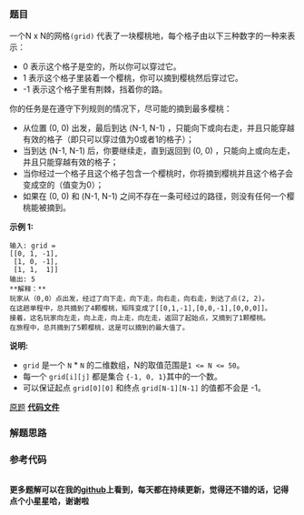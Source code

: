 ### 题目
一个N x N的网格`(grid)` 代表了一块樱桃地，每个格子由以下三种数字的一种来表示：

  * 0 表示这个格子是空的，所以你可以穿过它。
  * 1 表示这个格子里装着一个樱桃，你可以摘到樱桃然后穿过它。
  * -1 表示这个格子里有荆棘，挡着你的路。

你的任务是在遵守下列规则的情况下，尽可能的摘到最多樱桃：

  * 从位置 (0, 0) 出发，最后到达 (N-1, N-1) ，只能向下或向右走，并且只能穿越有效的格子（即只可以穿过值为0或者1的格子）；
  * 当到达 (N-1, N-1) 后，你要继续走，直到返回到 (0, 0) ，只能向上或向左走，并且只能穿越有效的格子；
  * 当你经过一个格子且这个格子包含一个樱桃时，你将摘到樱桃并且这个格子会变成空的（值变为0）；
  * 如果在 (0, 0) 和 (N-1, N-1) 之间不存在一条可经过的路径，则没有任何一个樱桃能被摘到。

**示例 1:**

    
    
    输入: grid =
    [[0, 1, -1],
     [1, 0, -1],
     [1, 1,  1]]
    输出: 5
    **解释：** 
    玩家从（0,0）点出发，经过了向下走，向下走，向右走，向右走，到达了点(2, 2)。
    在这趟单程中，总共摘到了4颗樱桃，矩阵变成了[[0,1,-1],[0,0,-1],[0,0,0]]。
    接着，这名玩家向左走，向上走，向上走，向左走，返回了起始点，又摘到了1颗樱桃。
    在旅程中，总共摘到了5颗樱桃，这是可以摘到的最大值了。
    

**说明:**

  * `grid` 是一个 `N` * `N` 的二维数组，N的取值范围是`1 <= N <= 50`。
  * 每一个 `grid[i][j]` 都是集合 `{-1, 0, 1}`其中的一个数。
  * 可以保证起点 `grid[0][0]` 和终点 `grid[N-1][N-1]` 的值都不会是 -1。

[原题](https://leetcode-cn.com/problems/cherry-pickup/)    **[代码文件]()**


### 解题思路




### 参考代码

```go


```




**更多题解可以在我的[github](https://github.com/LZH139/leetcode_Go)上看到，每天都在持续更新，觉得还不错的话，记得点个小星星哈，谢谢啦**
